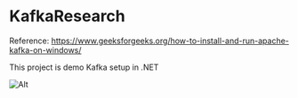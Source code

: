 # KafkaResearch
Reference:
https://www.geeksforgeeks.org/how-to-install-and-run-apache-kafka-on-windows/

This project is demo Kafka setup in .NET

![Alt](https://repobeats.axiom.co/api/embed/93b0d0cc01ba40f8666049287b4ca39ca50809fb.svg "Repobeats analytics image")
